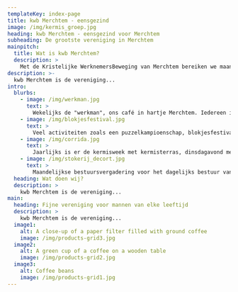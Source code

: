 ```yaml
---
templateKey: index-page
title: kwb Merchtem - eensgezind
image: /img/kermis_groep.jpg
heading: kwb Merchtem - eensgezind voor Merchtem
subheading: De grootste vereniging in Merchtem
mainpitch:
  title: Wat is kwb Merchtem?
  description: >
    Met de Kristelijke WerknemersBeweging van Merchtem bereiken we maandelijks 450 leden. Dit kan gebeuren door een huisbezoek van de wijkmeester, door één van onze 265 activiteiten of door een ontmoeting in ons KWB-lokaal "De Werkman" op zondagvoormiddag. In onze KWB is er voor elks wat wils. Er zijn zowel vormende als ontspannende activiteiten, vaak gericht op gezinnen, soms alleen voor mannen.
description: >-
  kwb Merchtem is de vereniging...
intro:
  blurbs:
    - image: /img/werkman.jpg
      text: >
        Wekelijks de "werkman", ons café in hartje Merchtem. Iedereen is welkom op zondagochtend tussen 10u en 13u.
    - image: /img/blokjesfestival.jpg
      text: >
        Veel activiteiten zoals een puzzelkampioenschap, blokjesfestival, mysterie van de Nacht, fietstochten, barbecue, kookavonden, ... maar ook sportactiviteiten zoals pingpong, fietsweekend, petanque, start-to-run of loopchallenge, ...
    - image: /img/corrida.jpg
      text: >
        Jaarlijks is er de kermisweek met kermisterras, dinsdagavond met optreden en openluchtfuif, maandag met petanquekampioenschap, ...
    - image: /img/stokerij_decort.jpg
      text: >
        Maandelijkse bestuursvergadering voor het dagelijks bestuur van kwb, maandelijkse Wijkmeestersvergadering, alternerend een gewone vergadering of een Ra(a)ke vrijdag waar iedereen welkom is.
  heading: Wat doen wij?
  description: >
    kwb Merchtem is de vereniging...
main:
  heading: Fijne vereniging voor mannen van elke leeftijd
  description: >
    kwb Merchtem is de vereniging...
  image1:
    alt: A close-up of a paper filter filled with ground coffee
    image: /img/products-grid3.jpg
  image2:
    alt: A green cup of a coffee on a wooden table
    image: /img/products-grid2.jpg
  image3:
    alt: Coffee beans
    image: /img/products-grid1.jpg
---
```

